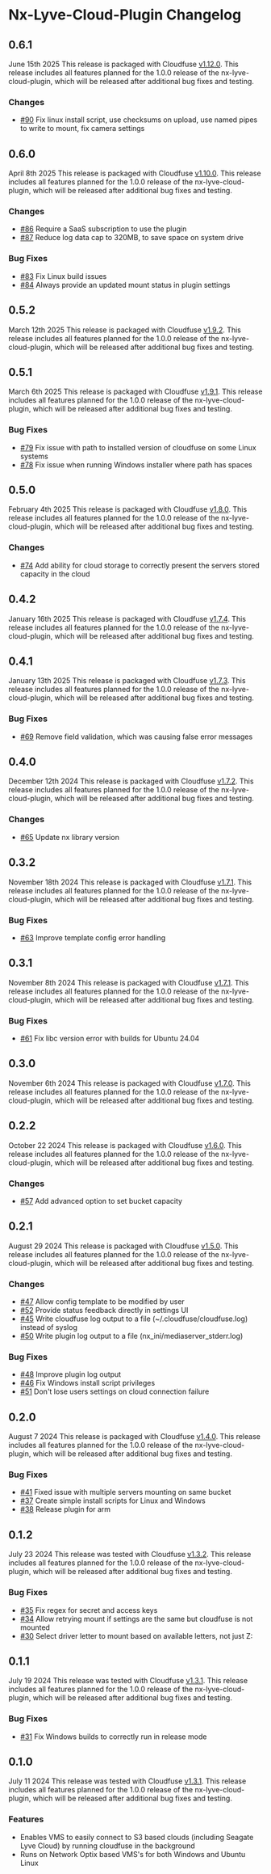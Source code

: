 # Nx-Lyve-Cloud-Plugin Changelog #

## **0.6.1** ##

June 15th 2025
This release is packaged with Cloudfuse [v1.12.0](https://github.com/Seagate/cloudfuse/releases/tag/v1.10.0).
This release includes all features planned for the 1.0.0 release of the nx-lyve-cloud-plugin, which will be released after additional bug fixes and testing.

### Changes ###

- [#90](https://github.com/Seagate/nx-lyve-cloud-plugin/pull/90) Fix linux install script, use checksums on upload, use named pipes to write to mount, fix camera settings

## **0.6.0** ##

April 8th 2025
This release is packaged with Cloudfuse [v1.10.0](https://github.com/Seagate/cloudfuse/releases/tag/v1.10.0).
This release includes all features planned for the 1.0.0 release of the nx-lyve-cloud-plugin, which will be released after additional bug fixes and testing.

### Changes ###

- [#86](https://github.com/Seagate/nx-lyve-cloud-plugin/pull/86) Require a SaaS subscription to use the plugin
- [#87](https://github.com/Seagate/nx-lyve-cloud-plugin/pull/87) Reduce log data cap to 320MB, to save space on system drive

### Bug Fixes ###

- [#83](https://github.com/Seagate/nx-lyve-cloud-plugin/pull/83) Fix Linux build issues
- [#84](https://github.com/Seagate/nx-lyve-cloud-plugin/pull/84) Always provide an updated mount status in plugin settings

## **0.5.2** ##

March 12th 2025
This release is packaged with Cloudfuse [v1.9.2](https://github.com/Seagate/cloudfuse/releases/tag/v1.9.2).
This release includes all features planned for the 1.0.0 release of the nx-lyve-cloud-plugin, which will be released after additional bug fixes and testing.

## **0.5.1** ##

March 6th 2025
This release is packaged with Cloudfuse [v1.9.1](https://github.com/Seagate/cloudfuse/releases/tag/v1.9.1).
This release includes all features planned for the 1.0.0 release of the nx-lyve-cloud-plugin, which will be released after additional bug fixes and testing.

### Bug Fixes ###

- [#79](https://github.com/Seagate/nx-lyve-cloud-plugin/pull/79) Fix issue with path to installed version of cloudfuse on some Linux systems
- [#78](https://github.com/Seagate/nx-lyve-cloud-plugin/pull/78) Fix issue when running Windows installer where path has spaces

## **0.5.0** ##

February 4th 2025
This release is packaged with Cloudfuse [v1.8.0](https://github.com/Seagate/cloudfuse/releases/tag/v1.8.0).
This release includes all features planned for the 1.0.0 release of the nx-lyve-cloud-plugin, which will be released after additional bug fixes and testing.

### Changes ###

- [#74](https://github.com/Seagate/nx-lyve-cloud-plugin/pull/74) Add ability for cloud storage to correctly present the servers stored capacity in the cloud

## **0.4.2** ##

January 16th 2025
This release is packaged with Cloudfuse [v1.7.4](https://github.com/Seagate/cloudfuse/releases/tag/v1.7.4).
This release includes all features planned for the 1.0.0 release of the nx-lyve-cloud-plugin, which will be released after additional bug fixes and testing.

## **0.4.1** ##

January 13th 2025
This release is packaged with Cloudfuse [v1.7.3](https://github.com/Seagate/cloudfuse/releases/tag/v1.7.3).
This release includes all features planned for the 1.0.0 release of the nx-lyve-cloud-plugin, which will be released after additional bug fixes and testing.

### Bug Fixes ###

- [#69](https://github.com/Seagate/nx-lyve-cloud-plugin/pull/69) Remove field validation, which was causing false error messages

## **0.4.0** ##

December 12th 2024
This release is packaged with Cloudfuse [v1.7.2](https://github.com/Seagate/cloudfuse/releases/tag/v1.7.2).
This release includes all features planned for the 1.0.0 release of the nx-lyve-cloud-plugin, which will be released after additional bug fixes and testing.

### Changes ###

- [#65](https://github.com/Seagate/nx-lyve-cloud-plugin/pull/65) Update nx library version

## **0.3.2** ##

November 18th 2024
This release is packaged with Cloudfuse [v1.7.1](https://github.com/Seagate/cloudfuse/releases/tag/v1.7.1).
This release includes all features planned for the 1.0.0 release of the nx-lyve-cloud-plugin, which will be released after additional bug fixes and testing.

### Bug Fixes ###

- [#63](https://github.com/Seagate/nx-lyve-cloud-plugin/pull/63) Improve template config error handling

## **0.3.1** ##

November 8th 2024
This release is packaged with Cloudfuse [v1.7.1](https://github.com/Seagate/cloudfuse/releases/tag/v1.7.1).
This release includes all features planned for the 1.0.0 release of the nx-lyve-cloud-plugin, which will be released after additional bug fixes and testing.

### Bug Fixes ###

- [#61](https://github.com/Seagate/nx-lyve-cloud-plugin/pull/61) Fix libc version error with builds for Ubuntu 24.04

## **0.3.0** ##

November 6th 2024
This release is packaged with Cloudfuse [v1.7.0](https://github.com/Seagate/cloudfuse/releases/tag/v1.7.0).
This release includes all features planned for the 1.0.0 release of the nx-lyve-cloud-plugin, which will be released after additional bug fixes and testing.

## **0.2.2** ##

October 22 2024
This release is packaged with Cloudfuse [v1.6.0](https://github.com/Seagate/cloudfuse/releases/tag/v1.6.0).
This release includes all features planned for the 1.0.0 release of the nx-lyve-cloud-plugin, which will be released after additional bug fixes and testing.

### Changes ###

- [#57](https://github.com/Seagate/nx-lyve-cloud-plugin/pull/57) Add advanced option to set bucket capacity

## **0.2.1** ##

August 29 2024
This release is packaged with Cloudfuse [v1.5.0](https://github.com/Seagate/cloudfuse/releases/tag/v1.5.0).
This release includes all features planned for the 1.0.0 release of the nx-lyve-cloud-plugin, which will be released after additional bug fixes and testing.

### Changes ###

- [#47](https://github.com/Seagate/nx-lyve-cloud-plugin/pull/47) Allow config template to be modified by user
- [#52](https://github.com/Seagate/nx-lyve-cloud-plugin/pull/52) Provide status feedback directly in settings UI
- [#45](https://github.com/Seagate/nx-lyve-cloud-plugin/pull/45) Write cloudfuse log output to a file (~/.cloudfuse/cloudfuse.log) instead of syslog
- [#50](https://github.com/Seagate/nx-lyve-cloud-plugin/pull/50) Write plugin log output to a file (nx_ini/mediaserver_stderr.log)

### Bug Fixes ###

- [#48](https://github.com/Seagate/nx-lyve-cloud-plugin/pull/48) Improve plugin log output
- [#46](https://github.com/Seagate/nx-lyve-cloud-plugin/pull/46) Fix Windows install script privileges
- [#51](https://github.com/Seagate/nx-lyve-cloud-plugin/pull/51) Don't lose users settings on cloud connection failure

## **0.2.0** ##

August 7 2024
This release is packaged with Cloudfuse [v1.4.0](https://github.com/Seagate/cloudfuse/releases/tag/v1.4.0).
This release includes all features planned for the 1.0.0 release of the nx-lyve-cloud-plugin, which will be released after additional bug fixes and testing.

### Bug Fixes ###

- [#41](https://github.com/Seagate/nx-lyve-cloud-plugin/pull/41) Fixed issue with multiple servers mounting on same bucket
- [#37](https://github.com/Seagate/nx-lyve-cloud-plugin/pull/37) Create simple install scripts for Linux and Windows
- [#38](https://github.com/Seagate/nx-lyve-cloud-plugin/pull/38) Release plugin for arm

## **0.1.2** ##

July 23 2024
This release was tested with Cloudfuse [v1.3.2](https://github.com/Seagate/cloudfuse/releases/tag/v1.3.2).
This release includes all features planned for the 1.0.0 release of the nx-lyve-cloud-plugin, which will be released after additional bug fixes and testing.

### Bug Fixes ###

- [#35](https://github.com/Seagate/nx-lyve-cloud-plugin/pull/35) Fix regex for secret and access keys
- [#34](https://github.com/Seagate/nx-lyve-cloud-plugin/pull/34) Allow retrying mount if settings are the same but cloudfuse is not mounted
- [#30](https://github.com/Seagate/nx-lyve-cloud-plugin/pull/30) Select driver letter to mount based on available letters, not just Z:

## **0.1.1** ##

July 19 2024
This release was tested with Cloudfuse [v1.3.1](https://github.com/Seagate/cloudfuse/releases/tag/v1.3.1).
This release includes all features planned for the 1.0.0 release of the nx-lyve-cloud-plugin, which will be released after additional bug fixes and testing.

### Bug Fixes ###

- [#31](https://github.com/Seagate/nx-lyve-cloud-plugin/pull/31) Fix Windows builds to correctly run in release mode

## **0.1.0** ##

July 11 2024
This release was tested with Cloudfuse [v1.3.1](https://github.com/Seagate/cloudfuse/releases/tag/v1.3.1).
This release includes all features planned for the 1.0.0 release of the nx-lyve-cloud-plugin, which will be released after additional bug fixes and testing.

### Features ###

- Enables VMS to easily connect to S3 based clouds (including Seagate Lyve Cloud) by running cloudfuse in the background
- Runs on Network Optix based VMS's for both Windows and Ubuntu Linux
